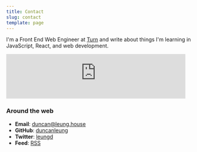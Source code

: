 ```yaml
---
title: Contact
slug: contact
template: page
---
```


I'm a Front End Web Engineer at <a href="https://turncar.com" target="_blank">Turn</a> and write about things I'm learning in JavaScript, React, and web development.

<div class="centered-iframe">
  <iframe
    width="480"
    height="120"
    src="https://duncanleung.substack.com/embed"
    frameborder="0"
    scrolling="no"
  ></iframe>
</div>

### Around the web

- **Email**: <a href="mailto:duncan[AT]leung[DOT]house" target="_blank">duncan@leung.house</a>
- **GitHub**: <a href="https://github.com/duncanleung" target="_blank">duncanleung</a>
- **Twitter**: <a href="https://twitter.com/leungd" target="_blank">leungd</a>
- **Feed**: <a href="https://duncanleung.com/rss.xml" target="_blank">RSS</a>
